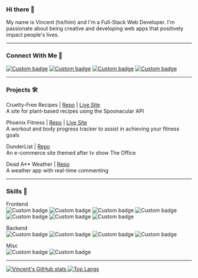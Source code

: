 ### Hi there 👋
My name is Vincent (he/him) and I'm a Full-Stack Web Developer. I'm passionate about being creative and developing web apps that positively impact people's lives.

<hr />

### Connect With Me 🤝
[![Custom badge](https://img.shields.io/badge/linkedin-%230077B5.svg?style=for-the-badge&logo=linkedin&logoColor=white)](https://www.linkedin.com/in/vincentbaylon/)
[![Custom badge](https://img.shields.io/badge/gmail-D14836?style=for-the-badge&logo=gmail&logoColor=white)](mailto:vincentbaylon@gmail.com)
[![Custom badge](https://img.shields.io/badge/Dev.To-%23000000.svg?style=for-the-badge&logo=dev.to&logoColor=white)](https://dev.to/vincentbaylon)
[![Custom badge](https://img.shields.io/badge/twitter-%23316192.svg?style=for-the-badge&logo=twitter&logoColor=white)](https://twitter.com/vincentbaylon_)

<hr />

### Projects 🛠
Cruelty-Free Recipes | [Repo](https://github.com/vincentbaylon/cruelty-free-recipes) | [Live Site](https://crueltyfree.recipes)<br>
A site for plant-based recipes using the Spoonacular API

Phoenix Fitness | [Repo](https://github.com/vincentbaylon/phoenix) | [Live Site](https://phoenix-fitness.herokuapp.com)<br>
A workout and body progress tracker to assist in achieving your fitness goals

DunderList | [Repo](https://github.com/vincentbaylon/DunderList)<br>
An e-commerce site themed after tv show The Office

Dead A** Weather | [Repo](https://github.com/vincentbaylon/weatherapplicationv2)<br>
A weather app with real-time commenting

<hr />

### Skills 🧠
Frontend<br>
![Custom badge](https://img.shields.io/badge/react-%2320232a.svg?style=for-the-badge&amp&logo=react&logoColor=%2361DAFB)
![Custom badge](https://img.shields.io/badge/javascript-%23323330.svg?style=for-the-badge&amp&logo=javascript&logoColor=%23F7DF1E)
![Custom badge](https://img.shields.io/badge/materialui-%231572B6.svg?style=for-the-badge&logo=materialui&logoColor=white)
![Custom badge](https://img.shields.io/badge/html5-%23E34F26.svg?style=for-the-badge&logo=html5&logoColor=white)
![Custom badge](https://img.shields.io/badge/css3-%231572B6.svg?style=for-the-badge&logo=css3&logoColor=white)
![Custom badge](https://img.shields.io/badge/tailwindcss-%231572B6.svg?style=for-the-badge&logo=tailwindcss&logoColor=%38DBF8)
![Custom badge](https://img.shields.io/badge/sass-%231572B6.svg?style=for-the-badge&logo=sass&logoColor=%CF6F9A)

Backend<br>
![Custom badge](https://img.shields.io/badge/rails-%23CC0000.svg?style=for-the-badge&logo=ruby-on-rails&logoColor=white)
![Custom badge](https://img.shields.io/badge/ruby-%23CC342D.svg?style=for-the-badge&logo=ruby&logoColor=white)
![Custom badge](https://img.shields.io/badge/sqlite-%2307405e.svg?style=for-the-badge&logo=sqlite&logoColor=white)
![Custom badge](https://img.shields.io/badge/postgres-%23316192.svg?style=for-the-badge&logo=postgresql&logoColor=white)

Misc<br>
![Custom badge](https://img.shields.io/badge/github-%23121011.svg?style=for-the-badge&logo=github&logoColor=white)
![Custom badge](https://img.shields.io/badge/postman-FF6C37?style=for-the-badge&logo=postman&logoColor=red)

<hr />

[![Vincent's GitHub stats](https://github-readme-stats.vercel.app/api?username=vincentbaylon&show_icons=true&theme=tokyonight)
](https://github.com/vincentbaylon/github-readme-stats)
[![Top Langs](https://github-readme-stats.vercel.app/api/top-langs/?username=vincentbaylon&hide=shell&layout=compact&show_icons=true&theme=tokyonight)](https://github.com/vincentbaylon/github-readme-stats)


